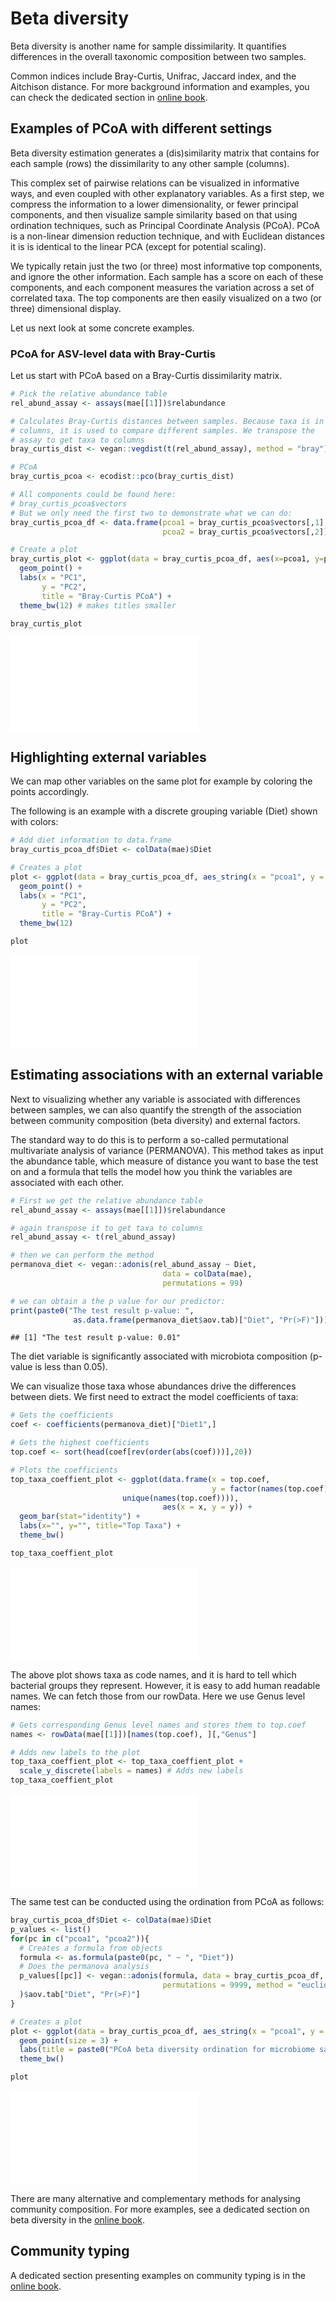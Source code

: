 


# Beta diversity

Beta diversity is another name for sample dissimilarity. It quantifies
differences in the overall taxonomic composition between two samples.

Common indices include Bray-Curtis, Unifrac, Jaccard index, and the
Aitchison distance. For more background information
and examples, you can check the dedicated section in [online
book](https://microbiome.github.io/OMA/microbiome-diversity.html#beta-diversity).


## Examples of PCoA with different settings

Beta diversity estimation generates a (dis)similarity matrix that
contains for each sample (rows) the dissimilarity to any other sample
(columns).

This complex set of pairwise relations can be visualized in
informative ways, and even coupled with other explanatory
variables. As a first step, we compress the information to a lower
dimensionality, or fewer principal components, and then visualize
sample similarity based on that using ordination techniques, such as
Principal Coordinate Analysis (PCoA). PCoA is a non-linear dimension
reduction technique, and with Euclidean distances it is is identical
to the linear PCA (except for potential scaling).

We typically retain just the two (or three) most informative top
components, and ignore the other information. Each sample has a score
on each of these components, and each component measures the variation
across a set of correlated taxa. The top components are then easily
visualized on a two (or three) dimensional display.

Let us next look at some concrete examples.

### PCoA for ASV-level data with Bray-Curtis

Let us start with PCoA based on a Bray-Curtis dissimilarity matrix.


```r
# Pick the relative abundance table
rel_abund_assay <- assays(mae[[1]])$relabundance

# Calculates Bray-Curtis distances between samples. Because taxa is in
# columns, it is used to compare different samples. We transpose the
# assay to get taxa to columns
bray_curtis_dist <- vegan::vegdist(t(rel_abund_assay), method = "bray")

# PCoA
bray_curtis_pcoa <- ecodist::pco(bray_curtis_dist)

# All components could be found here: 
# bray_curtis_pcoa$vectors
# But we only need the first two to demonstrate what we can do:
bray_curtis_pcoa_df <- data.frame(pcoa1 = bray_curtis_pcoa$vectors[,1], 
                                  pcoa2 = bray_curtis_pcoa$vectors[,2])

# Create a plot
bray_curtis_plot <- ggplot(data = bray_curtis_pcoa_df, aes(x=pcoa1, y=pcoa2)) +
  geom_point() +
  labs(x = "PC1",
       y = "PC2", 
       title = "Bray-Curtis PCoA") +
  theme_bw(12) # makes titles smaller

bray_curtis_plot
```

![](05-beta_files/figure-latex/pcoa_asv_bc-1.pdf)<!-- --> 

## Highlighting external variables 

We can map other variables on the same plot for example by coloring
the points accordingly.

The following is an example with a discrete grouping variable (Diet) shown with colors:


```r
# Add diet information to data.frame
bray_curtis_pcoa_df$Diet <- colData(mae)$Diet

# Creates a plot
plot <- ggplot(data = bray_curtis_pcoa_df, aes_string(x = "pcoa1", y = "pcoa2", color = "Diet")) +
  geom_point() +
  labs(x = "PC1",
       y = "PC2", 
       title = "Bray-Curtis PCoA") +
  theme_bw(12) 

plot
```

![](05-beta_files/figure-latex/pcoa_genus-1.pdf)<!-- --> 

## Estimating associations with an external variable

Next to visualizing whether any variable is associated with
differences between samples, we can also quantify the strength of the
association between community composition (beta diversity) and
external factors.

The standard way to do this is to perform a so-called permutational
multivariate analysis of variance (PERMANOVA). This method takes as
input the abundance table, which measure of distance you want to base
the test on and a formula that tells the model how you think the
variables are associated with each other. 


```r
# First we get the relative abundance table
rel_abund_assay <- assays(mae[[1]])$relabundance

# again transpose it to get taxa to columns
rel_abund_assay <- t(rel_abund_assay)

# then we can perform the method
permanova_diet <- vegan::adonis(rel_abund_assay ~ Diet,
                                  data = colData(mae),
                                  permutations = 99)

# we can obtain a the p value for our predictor:
print(paste0("The test result p-value: ", 
              as.data.frame(permanova_diet$aov.tab)["Diet", "Pr(>F)"]))
```

```
## [1] "The test result p-value: 0.01"
```

The diet variable is significantly associated with
microbiota composition (p-value is less than 0.05).

We can visualize those taxa whose abundances drive the
differences between diets. We first need to extract the model
coefficients of taxa:


```r
# Gets the coefficients
coef <- coefficients(permanova_diet)["Diet1",]

# Gets the highest coefficients
top.coef <- sort(head(coef[rev(order(abs(coef)))],20))

# Plots the coefficients
top_taxa_coeffient_plot <- ggplot(data.frame(x = top.coef,
                                             y = factor(names(top.coef),
					     unique(names(top.coef)))),
                                  aes(x = x, y = y)) +
  geom_bar(stat="identity") +
  labs(x="", y="", title="Top Taxa") +
  theme_bw()

top_taxa_coeffient_plot
```

![](05-beta_files/figure-latex/permanova_coefs-1.pdf)<!-- --> 

The above plot shows taxa as code names, and it is hard to tell which
bacterial groups they represent. However, it is easy to add human readable
names. We can fetch those from our rowData. Here we use Genus level names:


```r
# Gets corresponding Genus level names and stores them to top.coef
names <- rowData(mae[[1]])[names(top.coef), ][,"Genus"]

# Adds new labels to the plot
top_taxa_coeffient_plot <- top_taxa_coeffient_plot +
  scale_y_discrete(labels = names) # Adds new labels
top_taxa_coeffient_plot
```

![](05-beta_files/figure-latex/unnamed-chunk-2-1.pdf)<!-- --> 

The same test can be conducted using the ordination from PCoA as follows:


```r
bray_curtis_pcoa_df$Diet <- colData(mae)$Diet
p_values <- list()
for(pc in c("pcoa1", "pcoa2")){
  # Creates a formula from objects
  formula <- as.formula(paste0(pc, " ~ ", "Diet"))
  # Does the permanova analysis
  p_values[[pc]] <- vegan::adonis(formula, data = bray_curtis_pcoa_df,
                                  permutations = 9999, method = "euclidean"
  )$aov.tab["Diet", "Pr(>F)"]
}

# Creates a plot
plot <- ggplot(data = bray_curtis_pcoa_df, aes_string(x = "pcoa1", y = "pcoa2", color = "Diet")) +
  geom_point(size = 3) +
  labs(title = paste0("PCoA beta diversity ordination for microbiome samples"), x = paste0("PC1 (p = ", p_values[["pcoa1"]], ")"), y = paste0("PC2 (p = ", p_values[["pcoa2"]], ")")) +
  theme_bw() 

plot
```

![](05-beta_files/figure-latex/unnamed-chunk-3-1.pdf)<!-- --> 

There are many alternative and complementary methods for analysing
community composition. For more examples, see a dedicated section on
beta diversity in the [online
book](https://microbiome.github.io/OMA/microbiome-diversity.html#beta-diversity).

## Community typing


A dedicated section presenting examples on community typing is in the
[online book](https://microbiome.github.io/OMA/microbiome-community.html#community-typing).

